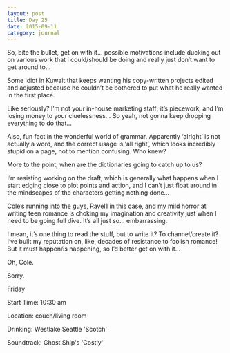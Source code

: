 ```yaml
---
layout: post
title: Day 25
date: 2015-09-11
category: journal
---
```


So, bite the bullet, get on with it… possible motivations include ducking out on various work that I could/should be doing and really just don’t want to get around to… 

Some idiot in Kuwait that keeps wanting his copy-written projects edited and adjusted because he couldn’t be bothered to put what he really wanted in the first place. 

Like seriously? I’m not your in-house marketing staff; it’s piecework, and I’m losing money to your cluelessness… So yeah, not gonna keep dropping everything to do that…

Also, fun fact in the wonderful world of grammar. Apparently ‘alright’ is not actually a word, and the correct usage is ‘all right’, which looks incredibly stupid on a page, not to mention confusing. Who knew? 

More to the point, when are the dictionaries going to catch up to us? 

I’m resisting working on the draft, which is generally what happens when I start edging close to plot points and action, and I can’t just float around in the mindscapes of the characters getting nothing done… 

Cole’s running into the guys, Ravel1 in this case, and my mild horror at writing teen romance is choking my imagination and creativity just when I need to be going full dive. It’s all just so… embarrassing. 

I mean, it’s one thing to read the stuff, but to write it? To channel/create it? I’ve built my reputation on, like, decades of resistance to foolish romance! But it must happen/is happening, so I’d better get on with it… 

Oh, Cole. 

Sorry.


Friday

Start Time: 10:30 am

Location: couch/living room

Drinking: Westlake Seattle 'Scotch'

Soundtrack: Ghost Ship's 'Costly'
